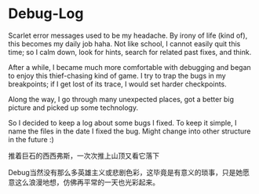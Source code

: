 # Debug-Log

Scarlet error messages used to be my headache. By irony of life (kind of), this becomes my daily job haha. Not like school, I cannot easily quit this time; so I calm down, look for hints, search for related past fixes, and think. 

After a while, I became much more comfortable with debugging and began to enjoy this thief-chasing kind of game. I try to trap the bugs in my breakpoints; if I get lost of its trace, I would set harder checkpoints. 

Along the way, I go through many unexpected places, got a better big picture and picked up some technology. 

So I decided to keep a log about some bugs I fixed. To keep it simple, I name the files in the date
I fixed the bug. Might change into other structure in the future :) 

推着巨石的西西弗斯，一次次推上山顶又看它落下

Debug当然没有那么多英雄主义或悲剧色彩，这毕竟是有意义的琐事，只是她愿意这么浪漫地想，仿佛再平常的一天也光彩起来。
